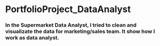 # PortfolioProject_DataAnalyst

### In the Supermarket Data Analyst, I tried to clean and visualizate the data for marketing/sales team. It show how I work as data analyst.

